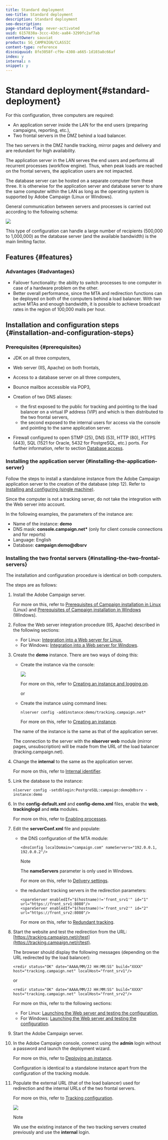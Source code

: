 ```yaml
---
title: Standard deployment
seo-title: Standard deployment
description: Standard deployment
seo-description: 
page-status-flag: never-activated
uuid: 6157838a-3ccc-43dc-aa84-3299fc2af7ab
contentOwner: sauviat
products: SG_CAMPAIGN/CLASSIC
content-type: reference
discoiquuid: 8fe3058f-cf9e-4308-a665-1d103a8c66af
index: y
internal: n
snippet: y
---
```


# Standard deployment{#standard-deployment}

For this configuration, three computers are required:

* An application server inside the LAN for the end users (preparing campaigns, reporting, etc.),
* Two frontal servers in the DMZ behind a load balancer.

The two servers in the DMZ handle tracking, mirror pages and delivery and are redundant for high availability.

The application server in the LAN serves the end users and performs all recurrent processes (workflow engine). Thus, when peak loads are reached on the frontal servers, the application users are not impacted.

The database server can be hosted on a separate computer from these three. It is otherwise for the application server and database server to share the same computer within the LAN as long as the operating system is supported by Adobe Campaign (Linux or Windows).

General communication between servers and processes is carried out according to the following schema:

![](assets/s_001_ncs_install_standardconfig.png)

This type of configuration can handle a large number of recipients (500,000 to 1,000,000) as the database server (and the available bandwidth) is the main limiting factor.

## Features {#features}

### Advantages {#advantages}

* Failover functionality: the ability to switch processes to one computer in case of a hardware problem on the other.
* Better overall performance, since the MTA and redirection functions can be deployed on both of the computers behind a load balancer. With two active MTAs and enough bandwidth, it is possible to achieve broadcast rates in the region of 100,000 mails per hour.

## Installation and configuration steps {#installation-and-configuration-steps}

### Prerequisites {#prerequisites}

* JDK on all three computers,
* Web server (IIS, Apache) on both frontals,
* Access to a database server on all three computers,
* Bounce mailbox accessible via POP3,
* Creation of two DNS aliases:

    * the first exposed to the public for tracking and pointing to the load balancer on a virtual IP address (VIP) and which is then distributed to the two frontal servers,
    * the second exposed to the internal users for access via the console and pointing to the same application server.

* Firewall configured to open STMP (25), DNS (53), HTTP (80), HTTPS (443), SQL (1521 for Oracle, 5432 for PostgreSQL, etc.) ports. For further information, refer to section [Database access](../../installation/using/standard-deployment.md#database-access).

### Installing the application server {#installing-the-application-server}

Follow the steps to install a standalone instance from the Adobe Campaign application server to the creation of the database (step 12). Refer to [Installing and configuring (single machine)](../../installation/using/standard-deployment.md#installing-and-configuring--single-machine-).

Since the computer is not a tracking server, do not take the integration with the Web server into account.

In the following examples, the parameters of the instance are:

* Name of the instance: **demo**
* DNS mask: **console.campaign.net&#42;** (only for client console connections and for reports)
* Language: English
* Database: **campaign:demo@dbsrv**

### Installing the two frontal servers {#installing-the-two-frontal-servers}

The installation and configuration procedure is identical on both computers.

The steps are as follows:

1. Install the Adobe Campaign server.

   For more on this, refer to [Prerequisites of Campaign installation in Linux](../../installation/using/prerequisites-of-campaign-installation-in-linux.md) (Linux) and [Prerequisites of Campaign installation in Windows](../../installation/using/prerequisites-of-campaign-installation-in-windows.md) (Windows).

1. Follow the Web server integration procedure (IIS, Apache) described in the following sections:

    * For Linux: [Integration into a Web server for Linux](../../installation/using/integration-into-a-web-server-for-linux.md),
    * For Windows: [Integration into a Web server for Windows](../../installation/using/integration-into-a-web-server-for-windows.md).

1. Create the **demo** instance. There are two ways of doing this:

    * Create the instance via the console: 
    
      ![](assets/install_create_new_connexion.png)

      For more on this, refer to [Creating an instance and logging on](../../installation/using/creating-an-instance-and-logging-on.md).

      or
    
    * Create the instance using command lines:

      ```    
      nlserver config -addinstance:demo/tracking.campaign.net*
      ```    
    
      For more on this, refer to [Creating an instance](../../installation/using/standard-deployment.md#creating-an-instance).

   The name of the instance is the same as that of the application server.

   The connection to the server with the **nlserver web** module (mirror pages, unsubscription) will be made from the URL of the load balancer (tracking.campaign.net).

1. Change the **internal** to the same as the application server.

   For more on this, refer to [Internal identifier](../../installation/using/standard-deployment.md#internal-identifier).

1. Link the database to the instance:

   ```
   nlserver config -setdblogin:PostgreSQL:campaign:demo@dbsrv -instance:demo
   ```

1. In the **config-default.xml** and **config-demo.xml** files, enable the **web**, **trackinglogd** and **mta** modules.

   For more on this, refer to [Enabling processes](../../installation/using/standard-deployment.md#enabling-processes).

1. Edit the **serverConf.xml** file and populate:

    * the DNS configuration of the MTA module:

      ```    
      <dnsConfig localDomain="campaign.com" nameServers="192.0.0.1, 192.0.0.2"/>
      ```

      >[!NOTE]
      >
      >The **nameServers** parameter is only used in Windows.

      For more on this, refer to [Delivery settings](../../installation/using/standard-deployment.md#delivery-settings).
    
    * the redundant tracking servers in the redirection parameters:

      ```    
      <spareServer enabledIf="$(hostname)!='front_srv1'" id="1" url="https://front_srv1:8080"/>
      <spareServer enabledIf="$(hostname)!='front_srv2'" id="2" url="https://front_srv2:8080"/>
      ```    
    
      For more on this, refer to [Redundant tracking](../../installation/using/standard-deployment.md#redundant-tracking).

1. Start the website and test the redirection from the URL: [https://tracking.campaign.net/r/test](https://tracking.campaign.net/r/test).

   The browser should display the following messages (depending on the URL redirected by the load balancer):

   ```
   <redir status="OK" date="AAAA/MM/JJ HH:MM:SS" build="XXXX" host="tracking.campaign.net" localHost="front_srv1"/>
   ```

   or

   ```
   <redir status="OK" date="AAAA/MM/JJ HH:MM:SS" build="XXXX" host="tracking.campaign.net" localHost="front_srv2"/>
   ```

   For more on this, refer to the following sections:

    * For Linux: [Launching the Web server and testing the configuration](../../installation/using/standard-deployment.md#launching-the-web-server-and-testing-the-configuration),
    * For Windows: [Launching the Web server and testing the configuration](../../installation/using/standard-deployment.md#launching-the-web-server-and-testing-the-configuration).

1. Start the Adobe Campaign server.
1. In the Adobe Campaign console, connect using the **admin** login without a password and launch the deployment wizard.

   For more on this, refer to [Deploying an instance](../../installation/using/deploying-an-instance.md).

   Configuration is identical to a standalone instance apart from the configuration of the tracking module.

1. Populate the external URL (that of the load balancer) used for redirection and the internal URLs of the two frontal servers.

   For more on this, refer to [Tracking configuration](../../installation/using/standard-deployment.md#tracking-configuration).

   ![](assets/d_ncs_install_tracking2.png)

   >[!NOTE]
   >
   >We use the existing instance of the two tracking servers created previously and use the **internal** login.

